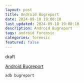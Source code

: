 ```yaml
---
layout: post
title: Android Bugreport
date: 2024-09-10 19:00:10
last_updated: 2024-09-10 19:00:10
description: Android Bugreport
tags: android forensic
categories: forensic
featured: false
---
```


draft

[Android Bugreport]:https://developer.android.com/studio/debug/bug-report?hl=de "https://developer.android.com/studio/debug/bug-report?hl=de"
[Android Bugreport]


````
adb bugreport 

````

